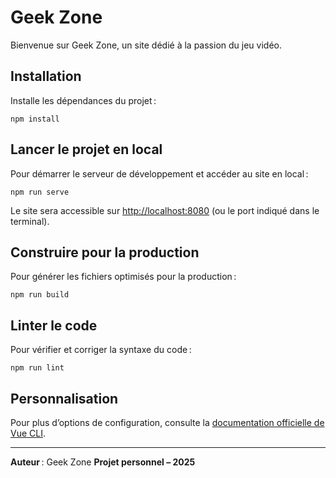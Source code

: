 # Geek Zone

Bienvenue sur Geek Zone, un site dédié à la passion du jeu vidéo.

## Installation

Installe les dépendances du projet :
```
npm install
```

## Lancer le projet en local

Pour démarrer le serveur de développement et accéder au site en local :
```
npm run serve
```
Le site sera accessible sur [http://localhost:8080](http://localhost:8080) (ou le port indiqué dans le terminal).

## Construire pour la production

Pour générer les fichiers optimisés pour la production :
```
npm run build
```

## Linter le code

Pour vérifier et corriger la syntaxe du code :
```
npm run lint
```

## Personnalisation

Pour plus d’options de configuration, consulte la [documentation officielle de Vue CLI](https://cli.vuejs.org/config/).

---

**Auteur** : Geek Zone
**Projet personnel – 2025**